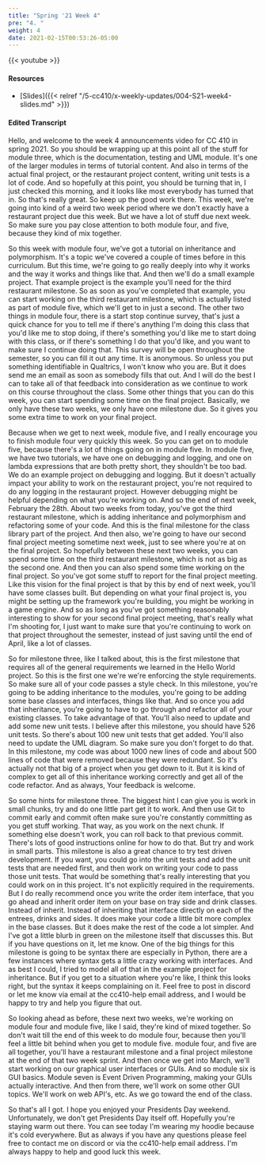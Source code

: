 ```yaml
---
title: "Spring '21 Week 4"
pre: "4. "
weight: 4
date: 2021-02-15T00:53:26-05:00
---
```


{{< youtube  >}}

#### Resources

* [Slides]({{< relref "/5-cc410/x-weekly-updates/004-S21-week4-slides.md" >}})

#### Edited Transcript

Hello, and welcome to the week 4 announcements video for CC 410 in spring 2021. So you should be wrapping up at this point all of the stuff for module three, which is the documentation, testing and UML module. It's one of the larger modules in terms of tutorial content. And also in terms of the actual final project, or the restaurant project content, writing unit tests is a lot of code. And so hopefully at this point, you should be turning that in, I just checked this morning, and it looks like most everybody has turned that in. So that's really great. So keep up the good work there. This week, we're going into kind of a weird two week period where we don't exactly have a restaurant project due this week. But we have a lot of stuff due next week. So make sure you pay close attention to both module four, and five, because they kind of mix together. 

So this week with module four, we've got a tutorial on inheritance and polymorphism. It's a topic we've covered a couple of times before in this curriculum. But this time, we're going to go really deeply into why it works and the way it works and things like that. And then we'll do a small example project. That example project is the example you'll need for the third restaurant milestone. So as soon as you've completed that example, you can start working on the third restaurant milestone, which is actually listed as part of module five, which we'll get to in just a second. The other two things in module four, there is a start stop continue survey, that's just a quick chance for you to tell me if there's anything I'm doing this class that you'd like me to stop doing, if there's something you'd like me to start doing with this class, or if there's something I do that you'd like, and you want to make sure I continue doing that. This survey will be open throughout the semester, so you can fill it out any time. It is anonymous. So unless you put something identifiable in Qualtrics, I won't know who you are. But it does send me an email as soon as somebody fills that out. And I will do the best I can to take all of that feedback into consideration as we continue to work on this course throughout the class. Some other things that you can do this week, you can start spending some time on the final project. Basically, we only have these two weeks, we only have one milestone due. So it gives you some extra time to work on your final project. 

Because when we get to next week, module five, and I really encourage you to finish module four very quickly this week. So you can get on to module five, because there's a lot of things going on in module five. In module five, we have two tutorials, we have one on debugging and logging, and one on lambda expressions that are both pretty short, they shouldn't be too bad. We do an example project on debugging and logging. But it doesn't actually impact your ability to work on the restaurant project, you're not required to do any logging in the restaurant project. However debugging might be helpful depending on what you're working on. And so the end of next week, February the 28th. About two weeks from today, you've got the third restaurant milestone, which is adding inheritance and polymorphism and refactoring some of your code. And this is the final milestone for the class library part of the project. And then also, we're going to have our second final project meeting sometime next week, just to see where you're at on the final project. So hopefully between these next two weeks, you can spend some time on the third restaurant milestone, which is not as big as the second one. And then you can also spend some time working on the final project. So you've got some stuff to report for the final project meeting. Like this vision for the final project is that by this by end of next week, you'll have some classes built. But depending on what your final project is, you might be setting up the framework you're building, you might be working in a game engine. And so as long as you've got something reasonably interesting to show for your second final project meeting, that's really what I'm shooting for, I just want to make sure that you're continuing to work on that project throughout the semester, instead of just saving until the end of April, like a lot of classes. 

So for milestone three, like I talked about, this is the first milestone that requires all of the general requirements we learned in the Hello World project. So this is the first one we're we're enforcing the style requirements. So make sure all of your code passes a style check. In this milestone, you're going to be adding inheritance to the modules, you're going to be adding some base classes and interfaces, things like that. And so once you add that inheritance, you're going to have to go through and refactor all of your existing classes. To take advantage of that. You'll also need to update and add some new unit tests. I believe after this milestone, you should have 526 unit tests. So there's about 100 new unit tests that get added. You'll also need to update the UML diagram. So make sure you don't forget to do that. In this milestone, my code was about 1000 new lines of code and about 500 lines of code that were removed because they were redundant. So it's actually not that big of a project when you get down to it. But it is kind of complex to get all of this inheritance working correctly and get all of the code refactor. And as always, Your feedback is welcome. 

So some hints for milestone three. The biggest hint I can give you is work in small chunks, try and do one little part get it to work. And then use Git to commit early and commit often make sure you're constantly committing as you get stuff working. That way, as you work on the next chunk. If something else doesn't work, you can roll back to that previous commit. There's lots of good instructions online for how to do that. But try and work in small parts. This milestone is also a great chance to try test driven development. If you want, you could go into the unit tests and add the unit tests that are needed first, and then work on writing your code to pass those unit tests. That would be something that's really interesting that you could work on in this project. It's not explicitly required in the requirements. But I do really recommend once you write the order item interface, that you go ahead and inherit order item on your base on tray side and drink classes. Instead of inherit. Instead of inheriting that interface directly on each of the entrees, drinks and sides. It does make your code a little bit more complex in the base classes. But it does make the rest of the code a lot simpler. And I've got a little blurb in green on the milestone itself that discusses this. But if you have questions on it, let me know. One of the big things for this milestone is going to be syntax there are especially in Python, there are a few instances where syntax gets a little crazy working with interfaces. And as best I could, I tried to model all of that in the example project for inheritance. But if you get to a situation where you're like, I think this looks right, but the syntax it keeps complaining on it. Feel free to post in discord or let me know via email at the cc410-help email address, and I would be happy to try and help you figure that out. 

So looking ahead as before, these next two weeks, we're working on module four and module five, like I said, they're kind of mixed together. So don't wait till the end of this week to do module four, because then you'll feel a little bit behind when you get to module five. module four, and five are all together, you'll have a restaurant milestone and a final project milestone at the end of that two week sprint. And then once we get into March, we'll start working on our graphical user interfaces or GUIs. And so module six is GUI basics. Module seven is Event Driven Programming, making your GUIs actually interactive. And then from there, we'll work on some other GUI topics. We'll work on web API's, etc. As we go toward the end of the class. 

So that's all I got. I hope you enjoyed your Presidents Day weekend. Unfortunately, we don't get Presidents Day itself off. Hopefully you're staying warm out there. You can see today I'm wearing my hoodie because it's cold everywhere. But as always if you have any questions please feel free to contact me on discord or via the cc410-help email address. I'm always happy to help and good luck this week.
